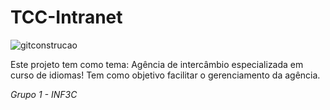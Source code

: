 # TCC-Intranet

![gitconstrucao](https://user-images.githubusercontent.com/53491128/95861059-49f3aa00-0d37-11eb-873a-fc4ff94d2e91.gif)



Este projeto tem como tema: Agência de intercâmbio especializada em curso de idiomas!
Tem como objetivo facilitar o gerenciamento da agência.

*Grupo 1 - INF3C*
